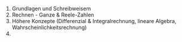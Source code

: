 
1. Grundlagen und Schreibweisem
2. Rechnen - Ganze & Reele-Zahlen
3. Höhere Konzepte (Differenzial & Integralrechnung, lineare Algebra, Wahrscheinlichkeitsrechnung)
4. 